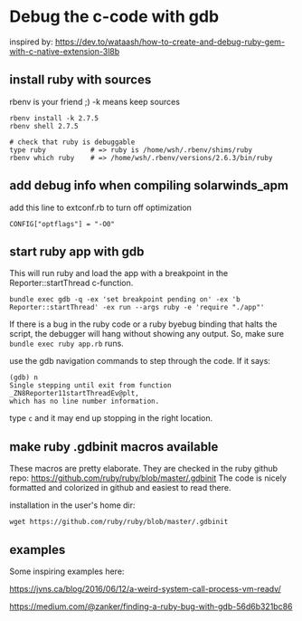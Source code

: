 # Debug the c-code with gdb

inspired by: https://dev.to/wataash/how-to-create-and-debug-ruby-gem-with-c-native-extension-3l8b


## install ruby with sources

rbenv is your friend ;) -k means keep sources

```
rbenv install -k 2.7.5
rbenv shell 2.7.5

# check that ruby is debuggable
type ruby           # => ruby is /home/wsh/.rbenv/shims/ruby
rbenv which ruby    # => /home/wsh/.rbenv/versions/2.6.3/bin/ruby
```


##
## add debug info when compiling solarwinds_apm
add this line to extconf.rb to turn off optimization

```
CONFIG["optflags"] = "-O0"
```


##
## start ruby app with gdb

This will run ruby and load the app with a breakpoint in the Reporter::startThread
c-function.

`bundle exec gdb -q -ex 'set breakpoint pending on' -ex 'b Reporter::startThread' -ex run --args ruby -e 'require "./app"'`

If there is a bug in the ruby code or a ruby byebug binding that halts the 
script, the debugger will hang without showing any output. 
So, make sure `bundle exec ruby app.rb` runs.

use the gdb navigation commands to step through the code. If it says:

```
(gdb) n
Single stepping until exit from function _ZN8Reporter11startThreadEv@plt,
which has no line number information.
```

type `c` and it may end up stopping in the right location.

##
## make ruby .gdbinit macros available

These macros are pretty elaborate. They are checked in the ruby github 
repo: https://github.com/ruby/ruby/blob/master/.gdbinit
The code is nicely formatted and colorized in github and easiest to read there.

installation in the user's home dir:
```
wget https://github.com/ruby/ruby/blob/master/.gdbinit
```
##
## examples

Some inspiring examples here:

https://jvns.ca/blog/2016/06/12/a-weird-system-call-process-vm-readv/

https://medium.com/@zanker/finding-a-ruby-bug-with-gdb-56d6b321bc86
